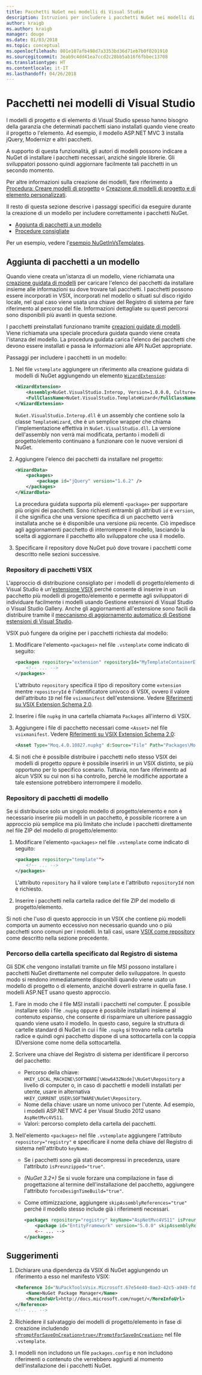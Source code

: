 ```yaml
---
title: Pacchetti NuGet nei modelli di Visual Studio
description: Istruzioni per includere i pacchetti NuGet nei modelli di progetto e di elemento di Visual Studio.
author: kraigb
ms.author: kraigb
manager: douge
ms.date: 01/03/2018
ms.topic: conceptual
ms.openlocfilehash: 801e107afb498d7a3353bd36d71eb7b0f0201910
ms.sourcegitcommit: 3eab9c4dd41ea7ccd2c28bb5ab16f6fbbec13708
ms.translationtype: HT
ms.contentlocale: it-IT
ms.lasthandoff: 04/26/2018
---
```

# <a name="packages-in-visual-studio-templates"></a>Pacchetti nei modelli di Visual Studio

I modelli di progetto e di elemento di Visual Studio spesso hanno bisogno della garanzia che determinati pacchetti siano installati quando viene creato il progetto o l'elemento. Ad esempio, il modello ASP.NET MVC 3 installa jQuery, Modernizr e altri pacchetti.

A supporto di questa funzionalità, gli autori di modelli possono indicare a NuGet di installare i pacchetti necessari, anziché singole librerie. Gli sviluppatori possono quindi aggiornare facilmente tali pacchetti in un secondo momento.

Per altre informazioni sulla creazione dei modelli, fare riferimento a [Procedura: Creare modelli di progetto](/visualstudio/ide/how-to-create-project-templates) o [Creazione di modelli di progetto e di elemento personalizzati](/visualstudio/extensibility/creating-custom-project-and-item-templates).

Il resto di questa sezione descrive i passaggi specifici da eseguire durante la creazione di un modello per includere correttamente i pacchetti NuGet.

- [Aggiunta di pacchetti a un modello](#adding-packages-to-a-template)
- [Procedure consigliate](#best-practices)

Per un esempio, vedere l'[esempio NuGetInVsTemplates](https://bitbucket.org/marcind/nugetinvstemplates).

## <a name="adding-packages-to-a-template"></a>Aggiunta di pacchetti a un modello

Quando viene creata un'istanza di un modello, viene richiamata una [creazione guidata di modelli](/visualstudio/extensibility/how-to-use-wizards-with-project-templates) per caricare l'elenco dei pacchetti da installare insieme alle informazioni su dove trovare tali pacchetti. I pacchetti possono essere incorporati in VSIX, incorporati nel modello o situati sul disco rigido locale, nel qual caso viene usata una chiave del Registro di sistema per fare riferimento al percorso del file. Informazioni dettagliate su questi percorsi sono disponibili più avanti in questa sezione.

I pacchetti preinstallati funzionano tramite [creazioni guidate di modelli](/visualstudio/extensibility/how-to-use-wizards-with-project-templates). Viene richiamata una speciale procedura guidata quando viene creata l'istanza del modello. La procedura guidata carica l'elenco dei pacchetti che devono essere installati e passa le informazioni alle API NuGet appropriate.

Passaggi per includere i pacchetti in un modello:

1. Nel file `vstemplate` aggiungere un riferimento alla creazione guidata di modelli di NuGet aggiungendo un elemento [`WizardExtension`](/visualstudio/extensibility/wizardextension-element-visual-studio-templates):

    ```xml
    <WizardExtension>
        <Assembly>NuGet.VisualStudio.Interop, Version=1.0.0.0, Culture=neutral, PublicKeyToken=b03f5f7f11d50a3a</Assembly>
        <FullClassName>NuGet.VisualStudio.TemplateWizard</FullClassName>
    </WizardExtension>
    ```

    `NuGet.VisualStudio.Interop.dll` è un assembly che contiene solo la classe `TemplateWizard`, che è un semplice wrapper che chiama l'implementazione effettiva in `NuGet.VisualStudio.dll`. La versione dell'assembly non verrà mai modificata, pertanto i modelli di progetto/elemento continuano a funzionare con le nuove versioni di NuGet.

1. Aggiungere l'elenco dei pacchetti da installare nel progetto:

    ```xml
    <WizardData>
        <packages>
            <package id="jQuery" version="1.6.2" />
        </packages>
    </WizardData>
    ```

    La procedura guidata supporta più elementi `<package>` per supportare più origini dei pacchetti. Sono richiesti entrambi gli attributi `id` e `version`, il che significa che una versione specifica di un pacchetto verrà installata anche se è disponibile una versione più recente. Ciò impedisce agli aggiornamenti pacchetto di interrompere il modello, lasciando la scelta di aggiornare il pacchetto allo sviluppatore che usa il modello.

1. Specificare il repository dove NuGet può dove trovare i pacchetti come descritto nelle sezioni successive.

### <a name="vsix-package-repository"></a>Repository di pacchetti VSIX

L'approccio di distribuzione consigliato per i modelli di progetto/elemento di Visual Studio è un'[estensione VSIX](/visualstudio/extensibility/shipping-visual-studio-extensions) perché consente di inserire in un pacchetto più modelli di progetto/elemento e permette agli sviluppatori di individuare facilmente i modelli usando Gestione estensioni di Visual Studio o Visual Studio Gallery. Anche gli aggiornamenti all'estensione sono facili da distribuire tramite il [meccanismo di aggiornamento automatico di Gestione estensioni di Visual Studio](/visualstudio/extensibility/how-to-update-a-visual-studio-extension).

VSIX può fungere da origine per i pacchetti richiesta dal modello:

1. Modificare l'elemento `<packages>` nel file `.vstemplate` come indicato di seguito:

    ```xml
    <packages repository="extension" repositoryId="MyTemplateContainerExtensionId">
        <!-- ... -->
    </packages>
    ```

    L'attributo `repository` specifica il tipo di repository come `extension` mentre `repositoryId` è l'identificatore univoco di VSIX, ovvero il valore dell'attributo `ID` nel file `vsixmanifest` dell'estensione. Vedere [Riferimenti su VSIX Extension Schema 2.0](/visualstudio/extensibility/vsix-extension-schema-2-0-reference).

1. Inserire i file `nupkg` in una cartella chiamata `Packages` all'interno di VSIX.

1. Aggiungere i file di pacchetto necessari come `<Asset>` nel file `vsixmanifest`. Vedere [Riferimenti su VSIX Extension Schema 2.0](/visualstudio/extensibility/vsix-extension-schema-2-0-reference):

    ```xml
    <Asset Type="Moq.4.0.10827.nupkg" d:Source="File" Path="Packages\Moq.4.0.10827.nupkg" d:VsixSubPath="Packages" />
    ```

1. Si noti che è possibile distribuire i pacchetti nello stesso VSIX dei modelli di progetto oppure è possibile inserirli in un VSIX distinto, se più opportuno per lo specifico scenario. Tuttavia, non fare riferimento ad alcun VSIX su cui non si ha controllo, perché le modifiche apportate a tale estensione potrebbero interrompere il modello.

### <a name="template-package-repository"></a>Repository di pacchetti di modello

Se si distribuisce solo un singolo modello di progetto/elemento e non è necessario inserire più modelli in un pacchetto, è possibile ricorrere a un approccio più semplice ma più limitato che include i pacchetti direttamente nel file ZIP del modello di progetto/elemento:

1. Modificare l'elemento `<packages>` nel file `.vstemplate` come indicato di seguito:

    ```xml
    <packages repository="template"">
        <!-- ... -->
    </packages>
    ```

    L'attributo `repository` ha il valore `template` e l'attributo `repositoryId` non è richiesto.

1. Inserire i pacchetti nella cartella radice del file ZIP del modello di progetto/elemento.

Si noti che l'uso di questo approccio in un VSIX che contiene più modelli comporta un aumento eccessivo non necessario quando uno o più pacchetti sono comuni per i modelli. In tali casi, usare [VSIX come repository](#vsix-package-repository) come descritto nella sezione precedente.

### <a name="registry-specified-folder-path"></a>Percorso della cartella specificato dal Registro di sistema

Gli SDK che vengono installati tramite un file MSI possono installare i pacchetti NuGet direttamente nel computer dello sviluppatore. In questo modo si rendono immediatamente disponibili quando viene usato un modello di progetto o di elemento, anziché doverli estrarre in quella fase. I modelli ASP.NET usano questo approccio.

1. Fare in modo che il file MSI installi i pacchetti nel computer. È possibile installare solo i file `.nupkg` oppure è possibile installarli insieme al contenuto espanso, che consente di risparmiare un ulteriore passaggio quando viene usato il modello. In questo caso, seguire la struttura di cartelle standard di NuGet in cui i file `.nupkg` si trovano nella cartella radice e quindi ogni pacchetto dispone di una sottocartella con la coppia ID/versione come nome della sottocartella.

1. Scrivere una chiave del Registro di sistema per identificare il percorso del pacchetto:

    - Percorso della chiave: `HKEY_LOCAL_MACHINE\SOFTWARE[\Wow6432Node]\NuGet\Repository` a livello di computer o, in caso di pacchetti e modelli installati per utente, usare in alternativa `HKEY_CURRENT_USER\SOFTWARE\NuGet\Repository`.
    - Nome della chiave: usare un nome univoco per l'utente. Ad esempio, i modelli ASP.NET MVC 4 per Visual Studio 2012 usano `AspNetMvc4VS11`.
    - Valori: percorso completo della cartella dei pacchetti.

1. Nell'elemento `<packages>` nel file `.vstemplate` aggiungere l'attributo `repository="registry"` e specificare il nome della chiave del Registro di sistema nell'attributo `keyName`.

    - Se i pacchetti sono già stati decompressi in precedenza, usare l'attributo `isPreunzipped="true"`.
    - *(NuGet 3.2+)* Se si vuole forzare una compilazione in fase di progettazione al termine dell'installazione del pacchetto, aggiungere l'attributo `forceDesignTimeBuild="true"`.
    - Come ottimizzazione, aggiungere `skipAssemblyReferences="true"` perché il modello stesso include già i riferimenti necessari.

        ```xml
        <packages repository="registry" keyName="AspNetMvc4VS11" isPreunzipped="true">
            <package id="EntityFramework" version="5.0.0" skipAssemblyReferences="true" />
            <-- ... -->
        </packages>
        ```

## <a name="best-practices"></a>Suggerimenti

1. Dichiarare una dipendenza da VSIX di NuGet aggiungendo un riferimento a esso nel manifesto VSIX:

    ```xml
    <Reference Id="NuPackToolsVsix.Microsoft.67e54e40-0ae3-42c5-a949-fddf5739e7a5" MinVersion="1.7.30402.9028">
        <Name>NuGet Package Manager</Name>
        <MoreInfoUrl>http://docs.microsoft.com/nuget/</MoreInfoUrl>
    </Reference>
    <!-- ... -->
    ```

1. Richiedere il salvataggio dei modelli di progetto/elemento in fase di creazione includendo [`<PromptForSaveOnCreation>true</PromptForSaveOnCreation>`](/visualstudio/extensibility/promptforsaveoncreation-element-visual-studio-templates) nel file `.vstemplate`.

1. I modelli non includono un file `packages.config` e non includono riferimenti o contenuto che verrebbero aggiunti al momento dell'installazione dei i pacchetti NuGet.
